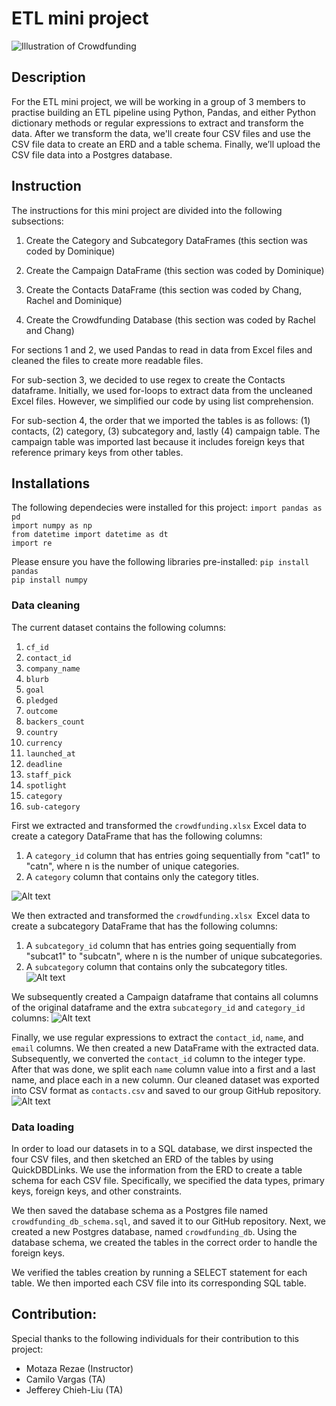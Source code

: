 # ETL mini project
![Illustration of Crowdfunding](https://knowledge.skema.edu/wp-content/uploads/2020/10/shutterstock_1356273047-2048x1365.jpg")
## Description
For the ETL mini project, we will be working in a group of 3 members to practise building an ETL pipeline using Python, Pandas, and either Python dictionary methods or regular expressions to extract and transform the data. After we transform the data, we'll create four CSV files and use the CSV file data to create an ERD and a table schema. Finally, we’ll upload the CSV file data into a Postgres database.

## Instruction
The instructions for this mini project are divided into the following subsections:

1. Create the Category and Subcategory DataFrames (this section was coded by Dominique)

2. Create the Campaign DataFrame (this section was coded by Dominique)

3. Create the Contacts DataFrame (this section was coded by Chang, Rachel and Dominique)

4. Create the Crowdfunding Database (this section was coded by Rachel and Chang)

For sections 1 and 2, we used Pandas to read in data from Excel files and cleaned the files to create more readable files.

For sub-section 3, we decided to use regex to create the Contacts dataframe. Initially, we used for-loops to extract data from the uncleaned Excel files. However, we simplified our code by using list comprehension. 

For sub-section 4, the order that we imported the tables is as follows: (1) contacts, (2) category, (3) subcategory and, lastly (4) campaign table. The campaign table was imported last because it includes foreign keys that reference primary keys from other tables.

## Installations
The following dependecies were installed for this project:
`import pandas as pd`\
`import numpy as np`\
`from datetime import datetime as dt`\
`import re`

Please ensure you have the following libraries pre-installed:
`pip install pandas`\
`pip install numpy`

### Data cleaning
The current dataset contains the following columns:
1. `cf_id`
2. `contact_id`
3. `company_name`
4. `blurb`
5. `goal`
6. `pledged`
7. `outcome`
8. `backers_count`
9. `country`
10. `currency`
11. `launched_at`
12. `deadline`
13. `staff_pick`
14. `spotlight`
15. `category`
16. `sub-category`

First we extracted and transformed the `crowdfunding.xlsx` Excel data to create a category DataFrame that has the following columns:

1. A `category_id` column that has entries going sequentially from "cat1" to "catn", where n is the number of unique categories.
2. A `category` column that contains only the category titles.

![Alt text](<Screenshot 2023-12-27 at 11.39.37 am.png>)

We then extracted and transformed the `crowdfunding.xlsx `Excel data to create a subcategory DataFrame that has the following columns:

1. A `subcategory_id` column that has entries going sequentially from "subcat1" to "subcatn", where n is the number of unique subcategories. 
2. A `subcategory` column that contains only the subcategory titles. 
![Alt text](<Screenshot 2023-12-27 at 11.41.18 am.png>)

We subsequently created a Campaign dataframe that contains all columns of the original dataframe and the extra `subcategory_id` and `category_id` columns:
![Alt text](<Screenshot 2023-12-27 at 11.45.39 am.png>)

Finally, we use regular expressions to extract the `contact_id`, `name`, and `email` columns. We then created a new DataFrame with the extracted data. Subsequently, we converted the `contact_id` column to the integer type.
After that was done, we split each `name` column value into a first and a last name, and place each in a new column.
Our cleaned dataset was exported into CSV format as `contacts.csv` and saved to our group GitHub repository.
![Alt text](<Screenshot 2023-12-27 at 11.49.42 am.png>)

### Data loading
In order to load our datasets in to a SQL database, we dirst inspected the four CSV files, and then sketched an ERD of the tables by using QuickDBDLinks. We use the information from the ERD to create a table schema for each CSV file. Specifically, we specified the data types, primary keys, foreign keys, and other constraints.

We then saved the database schema as a Postgres file named `crowdfunding_db_schema.sql`, and saved it to our GitHub repository. Next, we created a new Postgres database, named `crowdfunding_db`. Using the database schema, we created the tables in the correct order to handle the foreign keys.

We verified the tables creation by running a SELECT statement for each table. We then imported each CSV file into its corresponding SQL table.


## Contribution:
Special thanks to the following individuals for their contribution to this project:
- Motaza Rezae (Instructor)
- Camilo Vargas (TA)
- Jefferey Chieh-Liu (TA)
